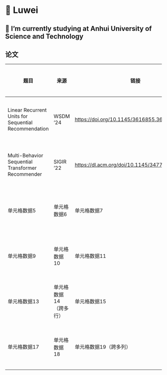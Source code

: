 

<!--
**2023201123/2023201123** is a ✨ _special_ ✨ repository because its `README.md` (this file) appears on your GitHub profile.

Here are some ideas to get you started:

- 🔭 I’m currently working on ...
- 🌱 I’m currently learning ...
- 👯 I’m looking to collaborate on ...
- 🤔 I’m looking for help with ...
- 💬 Ask me about ...
- 📫 How to reach me: ...
- 😄 Pronouns: ...
- ⚡ Fun fact: ...
-->


# 🌱 Luwei 
  
## 🔭 I’m currently studying at Anhui University of Science and Technology
  
<!-- 其他内容 -->  
  
## 论文
  

  
| 题目        | 来源        | 链接        | 复现代码        |  
| ---------- | ---------- | ---------- | ---------- |  
| Linear Recurrent Units for Sequential Recommendation | WSDM ’24 | https://doi.org/10.1145/3616855.3635760 | 单元格数据8 |  
| Multi-Behavior Sequential Transformer Recommender | SIGIR ’22 | https://dl.acm.org/doi/10.1145/3477495.3532023 | 单元格数据4 |  
| 单元格数据5 | 单元格数据6 | 单元格数据7 | 单元格数据8 |  
| 单元格数据9 | 单元格数据10 | 单元格数据11 | 单元格数据12 |  
| 单元格数据13 | 单元格数据14（跨多行） | 单元格数据15 | 单元格数据16 |  
| 单元格数据17 | 单元格数据18 | 单元格数据19（跨多列） | 单元格数据21 | 单元格数据22 |  
  
